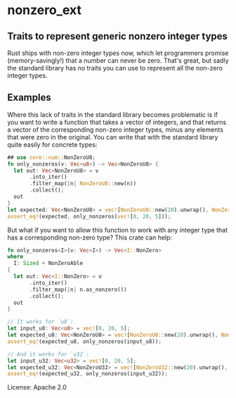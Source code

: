 # nonzero_ext

## Traits to represent generic nonzero integer types

Rust ships with non-zero integer types now, which let programmers
promise (memory-savingly!) that a number can never be zero. That's
great, but sadly the standard library has no traits you can use to
represent all the non-zero integer types.

## Examples

Where this lack of traits in the standard library becomes
problematic is if you want to write a function that takes a vector
of integers, and that returns a vector of the corresponding
non-zero integer types, minus any elements that were zero in the
original. You can write that with the standard library quite
easily for concrete types:

``` rust
## use core::num::NonZeroU8;
fn only_nonzeros(v: Vec<u8>) -> Vec<NonZeroU8> {
  let out: Vec<NonZeroU8> = v
       .into_iter()
       .filter_map(|n| NonZeroU8::new(n))
       .collect();
  out
}
let expected: Vec<NonZeroU8> = vec![NonZeroU8::new(20).unwrap(), NonZeroU8::new(5).unwrap()];
assert_eq!(expected, only_nonzeros(vec![0, 20, 5]));
```

But what if you want to allow this function to work with any
integer type that has a corresponding non-zero type? This crate
can help:

``` rust
fn only_nonzeros<I>(v: Vec<I>) -> Vec<I::NonZero>
where
  I: Sized + NonZeroAble
{
  let out: Vec<I::NonZero> = v
       .into_iter()
       .filter_map(|n| n.as_nonzero())
       .collect();
  out
}

// It works for `u8`:
let input_u8: Vec<u8> = vec![0, 20, 5];
let expected_u8: Vec<NonZeroU8> = vec![NonZeroU8::new(20).unwrap(), NonZeroU8::new(5).unwrap()];
assert_eq!(expected_u8, only_nonzeros(input_u8));

// And it works for `u32`:
let input_u32: Vec<u32> = vec![0, 20, 5];
let expected_u32: Vec<NonZeroU32> = vec![NonZeroU32::new(20).unwrap(), NonZeroU32::new(5).unwrap()];
assert_eq!(expected_u32, only_nonzeros(input_u32));
```


License: Apache 2.0
